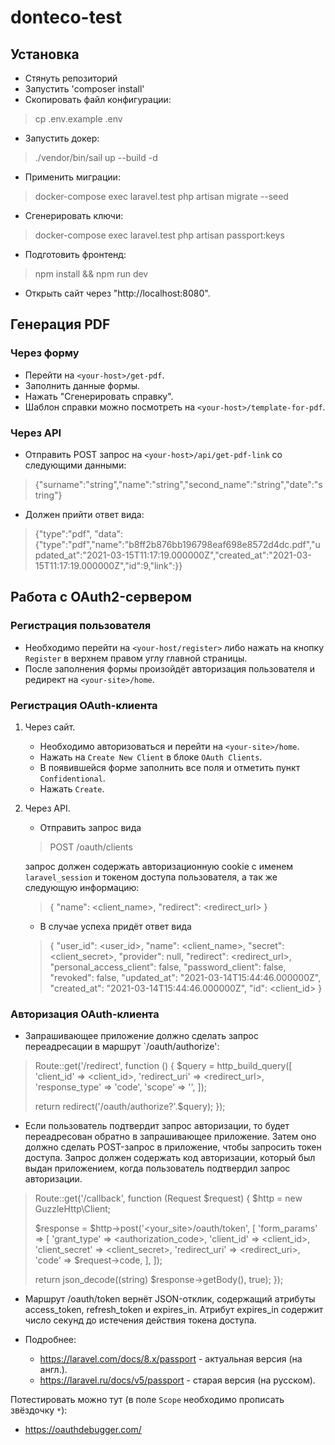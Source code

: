 # donteco-test

## Установка

- Стянуть репозиторий
- Запустить 'composer install'
- Скопировать файл конфигурации:
> cp .env.example .env

- Запустить докер: 
> ./vendor/bin/sail up --build -d
- Применить миграции:
> docker-compose exec laravel.test php artisan migrate --seed
- Сгенерировать ключи:
> docker-compose exec laravel.test php artisan passport:keys
- Подготовить фронтенд:
> npm install && npm run dev
- Открыть сайт через "http://localhost:8080".

## Генерация PDF

### Через форму

- Перейти на `<your-host>/get-pdf`.
- Заполнить данные формы.
- Нажать "Сгенерировать справку".
- Шаблон справки можно посмотреть на `<your-host>/template-for-pdf`.

### Через API

- Отправить POST запрос на `<your-host>/api/get-pdf-link` со следующими данными:
> {"surname":"string","name":"string","second_name":"string","date":"string"}
- Должен прийти ответ вида:
> {"type":"pdf", "data": {"type":"pdf","name":"b8ff2b876bb196798eaf698e8572d4dc.pdf","updated_at":"2021-03-15T11:17:19.000000Z","created_at":"2021-03-15T11:17:19.000000Z","id":9,"link":<link>}}

## Работа с OAuth2-сервером

### Регистрация пользователя
- Необходимо перейти на `<your-host/register>` либо нажать на кнопку `Register` в верхнем правом углу главной страницы.
- После заполнения формы произойдёт авторизация пользователя и редирект на `<your-site>/home`.

### Регистрация OAuth-клиента

1. Через сайт.
   
    - Необходимо авторизоваться и перейти на `<your-site>/home`.
    - Нажать на `Create New Client` в блоке `OAuth Clients`.
    - В появившейся форме заполнить все поля и отметить пункт `Confidentional`.
    - Нажать `Create`.
    
2. Через API.

    - Отправить запрос вида
    > POST <your-site>/oauth/clients
    
    запрос должен содержать авторизационную cookie с именем `laravel_session` и токеном доступа пользователя, а так же следующую информацию:
    > {
     "name": <client_name>,
   "redirect": <redirect_url>
   }
   
    - В случае успеха придёт ответ вида
    > {
   "user_id": <user_id>,
   "name": <client_name>,
   "secret": <client_secret>,
   "provider": null,
   "redirect": <redirect_url>,
   "personal_access_client": false,
   "password_client": false,
   "revoked": false,
   "updated_at": "2021-03-14T15:44:46.000000Z",
   "created_at": "2021-03-14T15:44:46.000000Z",
   "id": <client_id>
   }
   
### Авторизация OAuth-клиента

- Запрашивающее приложение должно сделать запрос переадресации в маршрут `<your-site>/oauth/authorize':
>Route::get('/redirect', function () {
$query = http_build_query([
'client_id' => <client_id>,
'redirect_uri' => <redirect_url>,
'response_type' => 'code',
'scope' => '',
]);
>
>return redirect('<your-site>/oauth/authorize?'.$query);
});

- Если пользователь подтвердит запрос авторизации, то будет переадресован обратно в запрашивающее приложение. Затем оно должно сделать POST-запрос в приложение, чтобы запросить токен доступа. Запрос должен содержать код авторизации, который был выдан приложением, когда пользователь подтвердил запрос авторизации.
>Route::get('/callback', function (Request $request) {
$http = new GuzzleHttp\Client;
>
>$response = $http->post('<your_site>/oauth/token', [
'form_params' => [
'grant_type' => <authorization_code>,
'client_id' => <client_id>,
'client_secret' => <client_secret>,
'redirect_uri' => <redirect_uri>,
'code' => $request->code,
],
]);
>
>return json_decode((string) $response->getBody(), true);
});
> 
> 

- Маршрут /oauth/token вернёт JSON-отклик, содержащий атрибуты access_token, refresh_token и expires_in. Атрибут expires_in содержит число секунд до истечения действия токена доступа.
- Подробнее:
  
    - https://laravel.com/docs/8.x/passport - актуальная версия (на англ.).
    - https://laravel.ru/docs/v5/passport - старая версия (на русском).

Потестировать можно тут (в поле `Scope` необходимо прописать звёздочку `*`):

- https://oauthdebugger.com/
